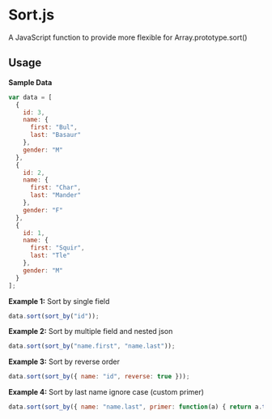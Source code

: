 # Sort.js

A JavaScript function to provide more flexible for Array.prototype.sort()

## Usage
**Sample Data**
```js
var data = [
  {
    id: 3,
    name: {
      first: "Bul",
      last: "Basaur"
    },
    gender: "M"
  },
  {
    id: 2,
    name: {
      first: "Char",
      last: "Mander"
    },
    gender: "F"
  },
  {
    id: 1,
    name: {
      first: "Squir",
      last: "Tle"
    },
    gender: "M"
  }
];
```

**Example 1:**
Sort by single field
```js
data.sort(sort_by("id"));
```

**Example 2:**
Sort by multiple field and nested json
```js
data.sort(sort_by("name.first", "name.last"));
```

**Example 3:**
Sort by reverse order
```js
data.sort(sort_by({ name: "id", reverse: true }));
```

**Example 4:**
Sort by last name ignore case (custom primer)
```js
data.sort(sort_by({ name: "name.last", primer: function(a) { return a.toUpperCase() } }));
```
